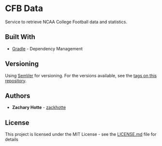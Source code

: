 # CFB Data

Service to retrieve NCAA College Football data and statistics.

## Built With

* [Gradle](https://gradle.org/) - Dependency Management

## Versioning

Using [SemVer](http://semver.org/) for versioning. For the versions available, see the [tags on this repository](https://github.com/zackhotte/cfb-data/tags). 

## Authors

* **Zachary Hotte** - [zackhotte](https://github.com/zackhotte)

## License

This project is licensed under the MIT License - see the [LICENSE.md](LICENSE.md) file for details
